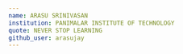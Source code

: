 ```yaml
---
name: ARASU SRINIVASAN
institution: PANIMALAR INSTITUTE OF TECHNOLOGY
quote: NEVER STOP LEARNING
github_user: arasujay
---
```

